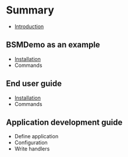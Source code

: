 # Summary

* [Introduction](README.md)

## BSMDemo as an example

* [Installation](bsmdemo.md)
* Commands

## End user guide

* [Installation](end_user.md)
* Commands

## Application development guide

* Define application
* Configuration
* Write handlers
